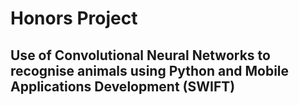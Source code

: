 # Honors Project

## Use of Convolutional Neural Networks to recognise animals using Python and Mobile Applications Development (SWIFT)
